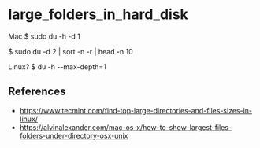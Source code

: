 # large_folders_in_hard_disk


Mac
$ sudo du -h -d 1

$ sudo du  -d 2 | sort -n -r | head -n 10

Linux?
$ du -h --max-depth=1

## References

- https://www.tecmint.com/find-top-large-directories-and-files-sizes-in-linux/
- https://alvinalexander.com/mac-os-x/how-to-show-largest-files-folders-under-directory-osx-unix
